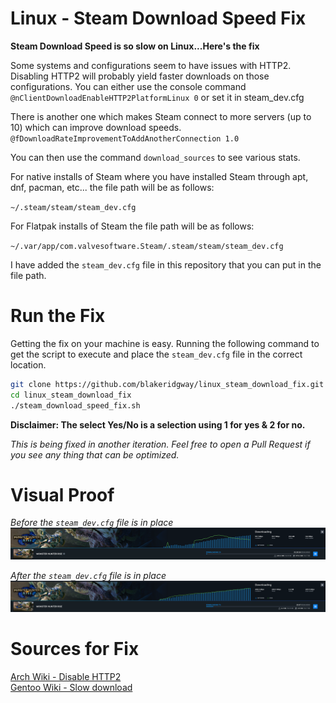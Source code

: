 # Linux - Steam Download Speed Fix

<b>Steam Download Speed is so slow on Linux...Here's the fix</b>

Some systems and configurations seem to have issues with HTTP2. Disabling HTTP2 will probably yield faster downloads on those configurations. You can either use the console command `@nClientDownloadEnableHTTP2PlatformLinux 0` or set it in steam_dev.cfg

There is another one  which makes Steam connect to more servers (up to 10) which can improve download speeds.  
`@fDownloadRateImprovementToAddAnotherConnection 1.0`

You can then use the command `download_sources` to see various stats.  

For native installs of Steam where you have installed Steam through apt, dnf, pacman, etc... the file path will be as follows:

`~/.steam/steam/steam_dev.cfg`

For Flatpak installs of Steam the file path will be as follows:

`~/.var/app/com.valvesoftware.Steam/.steam/steam/steam_dev.cfg`

I have added the `steam_dev.cfg` file in this repository that you can put in the file path.

# Run the Fix

Getting the fix on your machine is easy. Running the following command to get the script to execute and place the `steam_dev.cfg` file in the correct location.

```bash
git clone https://github.com/blakeridgway/linux_steam_download_fix.git
cd linux_steam_download_fix
./steam_download_speed_fix.sh
```

**Disclaimer: The select Yes/No is a selection using 1 for yes & 2 for no.** 

*This is being fixed in another iteration. Feel free to open a Pull Request if you see any thing that can be optimized.*

# Visual Proof
_Before the `steam_dev.cfg` file is in place_
![BeforeSteamDevFix](screenshots/before.png)

_After the `steam_dev.cfg` file is in place_
![AfterSteamDevFix](screenshots/after.png)

# Sources for Fix

[Arch Wiki - Disable HTTP2](https://wiki.archlinux.org/title/steam#Disable_HTTP2_for_faster_downloads)  
[Gentoo Wiki - Slow download](https://wiki.gentoo.org/wiki/Steam/Client_troubleshooting#Slow_download_or_limited)
